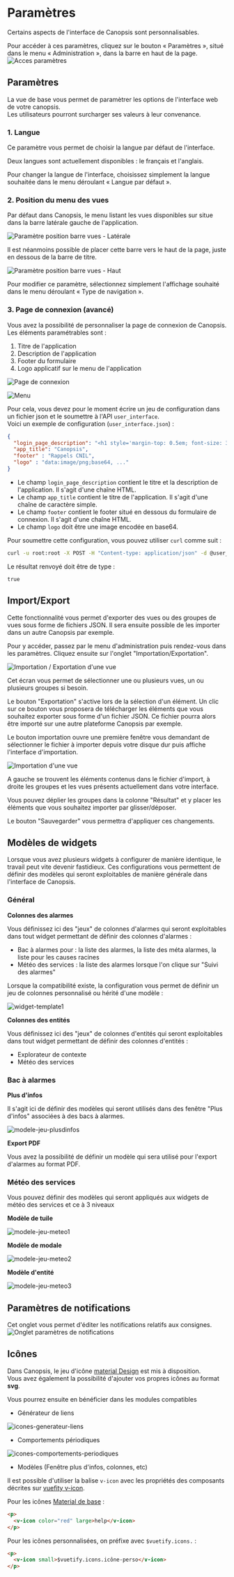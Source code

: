 # Paramètres

Certains aspects de l'interface de Canopsis sont personnalisables.

Pour accéder à ces paramètres, cliquez sur le bouton « Paramètres », situé dans le menu « Administration », dans la barre en haut de la page.  
![Acces paramètres](./img/parametres_acces_menu.png)

## Paramètres

La vue de base vous permet de paramètrer les options de l'interface web de votre canopsis.  
Les utilisateurs pourront surcharger ses valeurs à leur convenance.

### 1. Langue

Ce paramètre vous permet de choisir la langue par défaut de l'interface.

Deux langues sont actuellement disponibles : le français et l'anglais.

Pour changer la langue de l'interface, choisissez simplement la langue souhaitée dans le menu déroulant « Langue par défaut ».

### 2. Position du menu des vues

Par défaut dans Canopsis, le menu listant les vues disponibles sur situe dans la barre latérale gauche de l'application.

![Paramètre position barre vues - Latérale](./img/parametres_sidebar.png "Paramètre position barre vues - Latérale")

Il est néanmoins possible de placer cette barre vers le haut de la page, juste en dessous de la barre de titre.

![Paramètre position barre vues - Haut](./img/parametres_topbar.png "Paramètre position barre vues - Haut")

Pour modifier ce paramètre, sélectionnez simplement l'affichage souhaité dans le menu déroulant « Type de navigation ».

### 3. Page de connexion (avancé)

Vous avez la possibilité de personnaliser la page de connexion de Canopsis.  
Les éléments paramétrables sont :

1. Titre de l'application
2. Description de l'application
3. Footer du formulaire
4. Logo applicatif sur le menu de l'application

![Page de connexion](./img/parametres_connexion.png "Page de connexion")

![Menu](./img/parametres_menu.png "Menu")

Pour cela, vous devez pour le moment écrire un jeu de configuration dans un fichier json et le soumettre à l'API `user_interface`.  
Voici un exemple de configuration (`user_interface.json`) :

```json
{
  "login_page_description": "<h1 style='margin-top: 0.5em; font-size: 34px;'>Hypervisez votre SI</h1><p style='text-align: left; margin-top: 1.5em; font-size: 20px;'>Canopsis est une solution d'hypervision Open Source couvrant l'ensemble des sources de données de votre SI.<br> Avec l'hypervision Canopsis vous pouvez centraliser, traiter et présenter l'ensemble des événements de votre SI en une console unique.</p>",
  "app_title": "Canopsis",
  "footer" : "Rappels CNIL",
  "logo" : "data:image/png;base64, ..."
}
```

* Le champ `login_page_description` contient le titre et la description de l'application. Il s'agit d'une chaîne HTML.
* Le champ `app_title` contient le titre de l'application. Il s'agit d'une chaîne de caractère simple.
* Le champ `footer` contient le footer situé en dessous du formulaire de connexion. Il s'agit d'une chaîne HTML.
* Le champ `logo` doit être une image encodée en base64.

Pour soumettre cette configuration, vous pouvez utiliser `curl` comme suit :

```sh
curl -u root:root -X POST -H "Content-type: application/json" -d @user_interface.json http://localhost:8082/api/internal/user_interface
```

Le résultat renvoyé doit être de type :

````
true
````

## Import/Export

Cette fonctionnalité vous permet d'exporter des vues ou des groupes de vues sous forme de fichiers JSON. Il sera ensuite possible de les importer dans un autre Canopsis par exemple.

Pour y accéder, passez par le menu d'administration puis rendez-vous dans les paramètres. Cliquez ensuite sur l'onglet "Importation/Exportation".

![Importation / Exportation d'une vue](img/parametres_import_export.png)

Cet écran vous permet de sélectionner une ou plusieurs vues, un ou plusieurs groupes si besoin.

Le bouton "Exportation" s'active lors de la sélection d'un élément. Un clic sur ce bouton vous proposera de télécharger les éléments que vous souhaitez exporter sous forme d'un fichier JSON. Ce fichier pourra alors être importé sur une autre plateforme Canopsis par exemple.

Le bouton importation ouvre une première fenêtre vous demandant de sélectionner le fichier à importer depuis votre disque dur puis affiche l'interface d'importation.

![Importation d'une vue](img/parametres_import_vue.png)

A gauche se trouvent les éléments contenus dans le fichier d'import, à droite les groupes et les vues présents actuellement dans votre interface.

Vous pouvez déplier les groupes dans la colonne "Résultat" et y placer les éléments que vous souhaitez importer par glisser/déposer.

Le bouton "Sauvegarder" vous permettra d'appliquer ces changements.


## Modèles de widgets

Lorsque vous avez plusieurs widgets à configurer de manière identique, le travail peut vite devenir fastidieux.
Ces configurations vous permettent de définir des modèles qui seront exploitables de manière générale dans l'interface de Canopsis.

### Général

**Colonnes des alarmes**

Vous définissez ici des "jeux" de colonnes d'alarmes qui seront exploitables dans tout widget permettant de définir des colonnes d'alarmes :

* Bac à alarmes pour : la liste des alarmes, la liste des méta alarmes, la liste pour les causes racines
* Météo des services : la liste des alarmes lorsque l'on clique sur "Suivi des alarmes"

Lorsque la compatibilité existe, la configuration vous permet de définir un jeu de colonnes personnalisé ou hérité d'une modèle :

![widget-template1](./img/modele-jeu-colonnes.png)

**Colonnes des entités**

Vous définissez ici des "jeux" de colonnes d'entités qui seront exploitables dans tout widget permettant de définir des colonnes d'entités :

* Explorateur de contexte
* Météo des services

### Bac à alarmes

**Plus d'infos**

Il s'agit ici de définir des modèles qui seront utilisés dans des fenêtre "Plus d'infos" associées à des bacs à alarmes.

![modele-jeu-plusdinfos](./img/modele-jeu-plusdinfos.png)

**Export PDF**

Vous avez la possibilité de définir un modèle qui sera utilisé pour l'export d'alarmes au format PDF.

### Météo des services

Vous pouvez définir des modèles qui seront appliqués aux widgets de météo des services et ce à 3 niveaux

**Modèle de tuile**

![modele-jeu-meteo1](./img/modele-jeu-meteo1.png)

**Modèle de modale**

![modele-jeu-meteo2](./img/modele-jeu-meteo2.png)

**Modèle d'entité**

![modele-jeu-meteo3](./img/modele-jeu-meteo3.png)

## Paramètres de notifications

Cet onglet vous permet d'éditer les notifications relatifs aux consignes.  
![Onglet paramètres de notifications](img/parametres_notifications.png)

## Icônes

Dans Canopsis, le jeu d'icône [material Design](https://fonts.google.com/icons) est mis à disposition.  
Vous avez également la possibilité d'ajouter vos propres icônes au format **svg**.  

Vous pourrez ensuite en bénéficier dans les modules compatibles 

* Générateur de liens

![icones-generateur-liens](./img/icones-generateur-liens.png)

* Comportements périodiques

![icones-comportements-periodiques](./img/icones-comportements-periodiques.png)


* Modèles (Fenêtre plus d'infos, colonnes, etc)

Il est possible d'utiliser la balise `v-icon` avec les propriétés des composants décrites sur [vuefity v-icon](https://v2.vuetifyjs.com/en/api/v-icon/#props).

Pour les icônes [Material de base](https://fonts.google.com/icons) :

```html
<p>
  <v-icon color="red" large>help</v-icon>
</p>
```

Pour les icônes personnalisées, on préfixe avec `$vuetify.icons.` :

```html
<p>
  <v-icon small>$vuetify.icons.icône-perso</v-icon>
</p>
```
